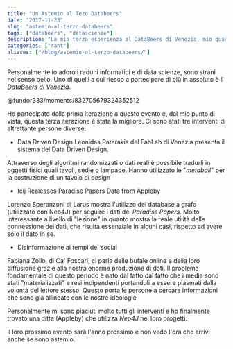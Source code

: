 ```yaml
---
title: "Un Astemio al Tezo Databeers"
date: "2017-11-23"
slug: "astemio-al-terzo-databeers"
tags: ["databeers", "datascienze"]
description: "La mia terza esperienza al DataBeers di Venezia, mio quarto Databeers"
categories: ["rant"]
aliases: ["/blog/astemio-al-terzo-databeers/"]
---
```


Personalmente io adoro i raduni informatici e di data scienze, sono strani nel senso bello. Uno di quelli a cui riesco a partecipare di più in assoluto è il _*[DataBeers di Venezia](https://databeersvce.tumblr.com)*_. 

@fundor333/moments/832705679324352512

Ho partecipato dalla prima iterazione a questo evento e, dal mio punto di vista, questa terza iterazione è stata la migliore. 
Ci sono stati tre interventi di altrettante persone diverse:

* Data Driven Design
Leonidas Paterakis del FabLab di Venezia presenta il sistema del Data Driven Design.

Attraverso degli algoritmi randomizzati o dati reali è possibile tradurli in oggetti fisici quali tavoli, sedie o lampade. 
Hanno utilizzato le "_metaball_" per la costruzione di un tavolo di design

* Icij Realeases Paradise Papers Data from Appleby

Lorenzo Speranzoni di Larus mostra l'utilizzo dei database a grafo (utilizzato con Neo4J) per seguire i dati dei _Paradise Papers_.
Molto interessante a livello di "lezione" in quanto mostra la reale utilità delle connessione dei dati, che risulta essenziale in alcuni casi, rispetto ad avere solo il dato in se.

* Disinformazione ai tempi dei social

Fabiana Zollo, di Ca' Foscari, ci parla delle bufale online e della loro diffusione grazie alla nostra enorme produzione di dati. 
Il problema fondamentale di questo periodo è nato dal fatto dal fatto che i media sono stati "materializzati" e resi indipendenti portandoli a essere plasmati dalla volontà del lettore stesso. Questo porta le persone a cercare informazioni che sono già allineate con le nostre ideologie


Personalmente mi sono piaciuti molto tutti gli interventi e ho finalmente trovato una ditta (Appleby) che utilizza _Neo4J_ nei loro progetti. 

Il loro prossimo evento sarà l'anno prossimo e non vedo l'ora che arrivi anche se sono astemio.
